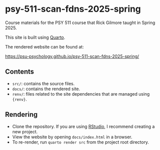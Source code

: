 # psy-511-scan-fdns-2025-spring

Course materials for the PSY 511 course that Rick Gilmore taught in Spring 2025.

This site is built using [Quarto](https://quarto.org).

The rendered website can be found at:

<https://psu-psychology.github.io/psy-511-scan-fdns-2025-spring/>

## Contents

- `src/`: contains the source files.
- `docs/`: contains the rendered site.
- `renv/`: files related to the site dependencies that are managed using `{renv}`.

## Rendering

- Clone the repository. If you are using [RStudio](https://posit.co/products/open-source/rstudio/), I recommend creating a new project.
- View the website by opening `docs/index.html` in a browser.
- To re-render, run `quarto render src` from the project root directory.
